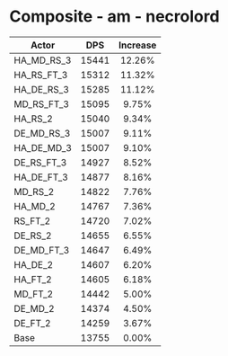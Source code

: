 # Composite - am - necrolord
| Actor | DPS | Increase |
|---|:---:|:---:|
|HA_MD_RS_3|15441|12.26%|
|HA_RS_FT_3|15312|11.32%|
|HA_DE_RS_3|15285|11.12%|
|MD_RS_FT_3|15095|9.75%|
|HA_RS_2|15040|9.34%|
|DE_MD_RS_3|15007|9.11%|
|HA_DE_MD_3|15007|9.10%|
|DE_RS_FT_3|14927|8.52%|
|HA_DE_FT_3|14877|8.16%|
|MD_RS_2|14822|7.76%|
|HA_MD_2|14767|7.36%|
|RS_FT_2|14720|7.02%|
|DE_RS_2|14655|6.55%|
|DE_MD_FT_3|14647|6.49%|
|HA_DE_2|14607|6.20%|
|HA_FT_2|14605|6.18%|
|MD_FT_2|14442|5.00%|
|DE_MD_2|14374|4.50%|
|DE_FT_2|14259|3.67%|
|Base|13755|0.00%|
